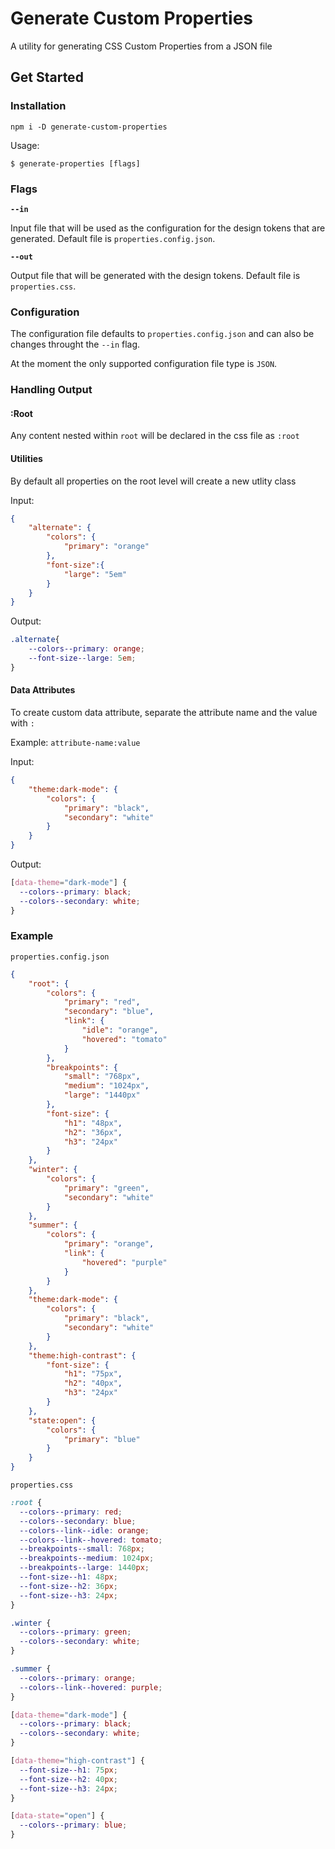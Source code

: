 # Generate Custom Properties

A utility for generating CSS Custom Properties from a JSON file

## Get Started

### Installation

`npm i -D generate-custom-properties`

Usage:

`$ generate-properties [flags]`

### Flags

**`--in`**

Input file that will be used as the configuration for the design tokens that are generated. Default file is `properties.config.json`.

**`--out`**

Output file that will be generated with the design tokens. Default file is `properties.css`.

### Configuration

The configuration file defaults to `properties.config.json` and can also be changes throught the `--in` flag.

At the moment the only supported configuration file type is `JSON`.

### Handling Output

#### :Root

Any content nested within `root` will be declared in the css file as `:root`

#### Utilities

By default all properties on the root level will create a new utlity class

Input:
```json
{
	"alternate": {
		"colors": {
			"primary": "orange"
		},
		"font-size":{
			"large": "5em"
		}
	}
}
```

Output:
```css
.alternate{
	--colors--primary: orange;
	--font-size--large: 5em;
}
```

#### Data Attributes

To create custom data attribute, separate the attribute name and the value with `:`

Example:
`attribute-name:value`

Input:
```json
{
	"theme:dark-mode": {
		"colors": {
			"primary": "black",
			"secondary": "white"
		}
	}
}
```

Output:
```css
[data-theme="dark-mode"] {
  --colors--primary: black;
  --colors--secondary: white;
}
```

### Example

`properties.config.json`

```json
{
	"root": {
		"colors": {
			"primary": "red",
			"secondary": "blue",
			"link": {
				"idle": "orange",
				"hovered": "tomato"
			}
		},
		"breakpoints": {
			"small": "768px",
			"medium": "1024px",
			"large": "1440px"
		},
		"font-size": {
			"h1": "48px",
			"h2": "36px",
			"h3": "24px"
		}
	},
	"winter": {
		"colors": {
			"primary": "green",
			"secondary": "white"
		}
	},
	"summer": {
		"colors": {
			"primary": "orange",
			"link": {
				"hovered": "purple"
			}
		}
	},
	"theme:dark-mode": {
		"colors": {
			"primary": "black",
			"secondary": "white"
		}
	},
	"theme:high-contrast": {
		"font-size": {
			"h1": "75px",
			"h2": "40px",
			"h3": "24px"
		}
	},
	"state:open": {
		"colors": {
			"primary": "blue"
		}
	}
}
```

`properties.css`

```css
:root {
  --colors--primary: red;
  --colors--secondary: blue;
  --colors--link--idle: orange;
  --colors--link--hovered: tomato;
  --breakpoints--small: 768px;
  --breakpoints--medium: 1024px;
  --breakpoints--large: 1440px;
  --font-size--h1: 48px;
  --font-size--h2: 36px;
  --font-size--h3: 24px;
}

.winter {
  --colors--primary: green;
  --colors--secondary: white;
}

.summer {
  --colors--primary: orange;
  --colors--link--hovered: purple;
}

[data-theme="dark-mode"] {
  --colors--primary: black;
  --colors--secondary: white;
}

[data-theme="high-contrast"] {
  --font-size--h1: 75px;
  --font-size--h2: 40px;
  --font-size--h3: 24px;
}

[data-state="open"] {
  --colors--primary: blue;
}
```
